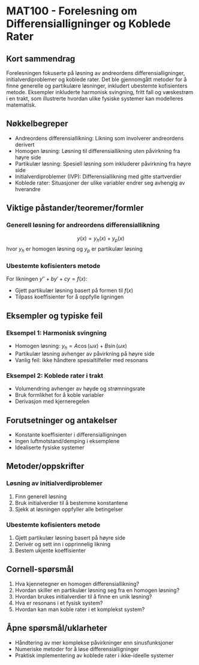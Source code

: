 # MAT100 - Forelesning om Differensialligninger og Koblede Rater

## Kort sammendrag
Forelesningen fokuserte på løsning av andreordens differensialligninger, initialverdiproblemer og koblede rater. Det ble gjennomgått metoder for å finne generelle og partikulære løsninger, inkludert ubestemte kofisienters metode. Eksempler inkluderte harmonisk svingning, fritt fall og væskestrøm i en trakt, som illustrerte hvordan ulike fysiske systemer kan modelleres matematisk.

## Nøkkelbegreper
- Andreordens differensiallikning: Likning som involverer andreordens derivert
- Homogen løsning: Løsning til differensiallikning uten påvirkning fra høyre side
- Partikulær løsning: Spesiell løsning som inkluderer påvirkning fra høyre side
- Initialverdiproblemer (IVP): Differensiallikning med gitte startverdier
- Koblede rater: Situasjoner der ulike variabler endrer seg avhengig av hverandre

## Viktige påstander/teoremer/formler

### Generell løsning for andreordens differensiallikning
$$y(x) = y_h(x) + y_p(x)$$
hvor $y_h$ er homogen løsning og $y_p$ er partikulær løsning

### Ubestemte kofisienters metode
For likningen $y'' + by' + cy = f(x)$:
- Gjett partikulær løsning basert på formen til $f(x)$
- Tilpass koeffisienter for å oppfylle ligningen

## Eksempler og typiske feil

### Eksempel 1: Harmonisk svingning
- Homogen løsning: $y_h = A \cos(\omega x) + B \sin(\omega x)$
- Partikulær løsning avhenger av påvirkning på høyre side
- Vanlig feil: Ikke håndtere spesialtilfeller med resonans

### Eksempel 2: Koblede rater i trakt
- Volumendring avhenger av høyde og strømningsrate
- Bruk formlikhet for å koble variabler
- Derivasjon med kjerneregelen

## Forutsetninger og antakelser
- Konstante koeffisienter i differensialligningen
- Ingen luftmotstand/demping i eksemplene
- Idealiserte fysiske systemer

## Metoder/oppskrifter

### Løsning av initialverdiproblemer
1. Finn generell løsning
2. Bruk initialverdier til å bestemme konstantene
3. Sjekk at løsningen oppfyller alle betingelser

### Ubestemte kofisienters metode
1. Gjett partikulær løsning basert på høyre side
2. Derivér og sett inn i opprinnelig likning
3. Bestem ukjente koeffisienter

## Cornell-spørsmål
1. Hva kjennetegner en homogen differensiallikning?
2. Hvordan skiller en partikulær løsning seg fra en homogen løsning?
3. Hvordan brukes initialverdier til å finne en unik løsning?
4. Hva er resonans i et fysisk system?
5. Hvordan kan man koble rater i et komplekst system?

## Åpne spørsmål/uklarheter
- Håndtering av mer komplekse påvirkninger enn sinusfunksjoner
- Numeriske metoder for å løse differensialligninger
- Praktisk implementering av koblede rater i ikke-ideelle systemer